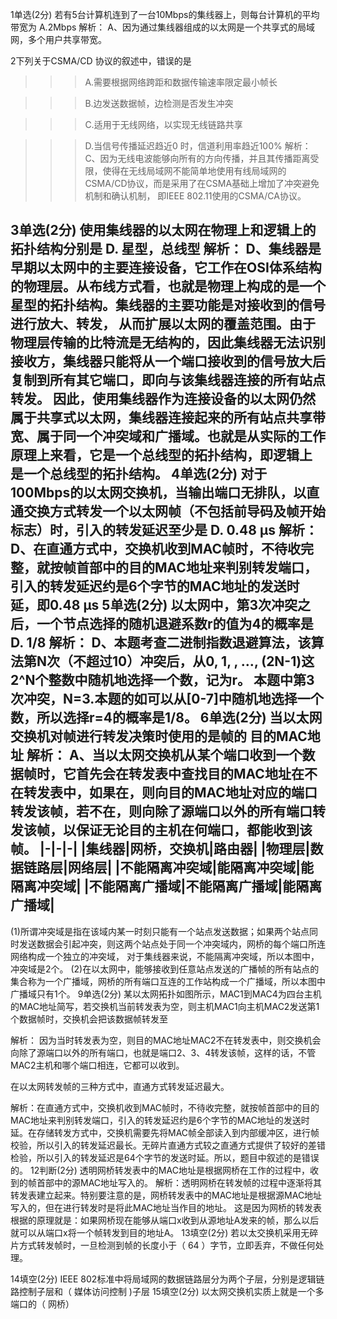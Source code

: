 1单选(2分)
若有5台计算机连到了一台10Mbps的集线器上，则每台计算机的平均带宽为
A.2Mbps 解析：  A、因为通过集线器组成的以太网是一个共享式的局域网，多个用户共享带宽。

2下列关于CSMA/CD 协议的叙述中，错误的是
>>>A.需要根据网络跨距和数据传输速率限定最小帧长

>>>B.边发送数据帧，边检测是否发生冲突

>>>C.适用于无线网络，以实现无线链路共享

>>>D.当信号传播延迟趋近0 时，信道利用率趋近100%
>>>解析：  C、因为无线电波能够向所有的方向传播，并且其传播距离受限，使得在无线局域网不能简单地使用有线局域网的CSMA/CD协议，而是采用了在CSMA基础上增加了冲突避免机制和确认机制，
>>>即IEEE 802.11使用的CSMA/CA协议。

3单选(2分)
使用集线器的以太网在物理上和逻辑上的拓扑结构分别是
D.
星型，总线型
解析：  D、集线器是早期以太网中的主要连接设备，它工作在OSI体系结构的物理层。从布线方式看，也就是物理上构成的是一个星型的拓扑结构。集线器的主要功能是对接收到的信号进行放大、转发，
从而扩展以太网的覆盖范围。由于物理层传输的比特流是无结构的，因此集线器无法识别接收方，集线器只能将从一个端口接收到的信号放大后复制到所有其它端口，即向与该集线器连接的所有站点转发。
因此，使用集线器作为连接设备的以太网仍然属于共享式以太网，集线器连接起来的所有站点共享带宽、属于同一个冲突域和广播域。也就是从实际的工作原理上来看，它是一个总线型的拓扑结构，即逻辑上
是一个总线型的拓扑结构。
4单选(2分)
对于100Mbps的以太网交换机，当输出端口无排队，以直通交换方式转发一个以太网帧（不包括前导码及帧开始标志）时，引入的转发延迟至少是
D.
0.48 μs
解析：  D、在直通方式中，交换机收到MAC帧时，不待收完整，就按帧首部中的目的MAC地址来判别转发端口，引入的转发延迟约是6个字节的MAC地址的发送时延，即​0.48 μs
5单选(2分)
以太网中，第3次冲突之后，一个节点选择的随机退避系数r的值为4的概率是
D.
1/8
解析：  D、本题考查二进制指数退避算法，该算法第N次（不超过10）冲突后，从0, 1, , …, (2N-1)这2^N个整数中随机地选择一个数，记为r。
本题中第3次冲突，N=3.本题的如可以从[0-7]中随机地选择一个数，所以选择r=4的概率是1/8。
6单选(2分)
当以太网交换机对帧进行转发决策时使用的是帧的
目的MAC地址
解析：  A、当以太网交换机从某个端口收到一个数据帧时，它首先会在转发表中查找目的MAC地址在不在转发表中，如果在，则向目的MAC地址对应的端口转发该帧，若不在，则向除了源端口以外的所有端口转发该帧，以保证无论目的主机在何端口，都能收到该帧。
|-|-|-|
|集线器|网桥，交换机|路由器|
|物理层|数据链路层|网络层|
|不能隔离冲突域|能隔离冲突域|能隔离冲突域|
|不能隔离广播域|不能隔离广播域|能隔离广播域|
----------
(1)所谓冲突域是指在该域内某一时刻只能有一个站点发送数据；如果两个站点同时发送数据会引起冲突，则这两个站点处于同一个冲突域内，网桥的每个端口所连网络构成一个独立的冲突域，
对于集线器来说，不能隔离冲突域，所以本图中，冲突域是2个。
(2)在以太网中，能够接收到任意站点发送的广播帧的所有站点的集合称为一个广播域，网桥的所有端口互连的工作站构成一个广播域，所以本图中广播域只有1个。
9单选(2分)
某以太网拓扑如图所示，MAC1到MAC4为四台主机的MAC地址简写，若交换机当前转发表为空，则主机MAC1向主机MAC2发送第1个数据帧时，交换机会把该数据帧转发至

解析：  因为当时转发表为空，则目的MAC地址MAC2不在转发表中，则交换机会向除了源端口以外的所有端口，也就是端口2、3、4转发该帧，这样的话，不管MAC2主机和哪个端口相连，它都可以收到。

在以太网转发帧的三种方式中，直通方式转发延迟最大。

解析：在直通方式中，交换机收到MAC帧时，不待收完整，就按帧首部中的目的MAC地址来判别转发端口，引入的转发延迟约是6个字节的MAC地址的发送时延。在存储转发方式中，交换机需要先将MAC帧全部读入到内部缓冲区，进行帧校验，所以引入的转发延迟最长。无碎片直通方式较之直通方式提供了较好的差错检验，所以引入的转发延迟是64个字节的发送时延。所以，题目中叙述的是错误的。
12判断(2分)
透明网桥转发表中的MAC地址是根据网桥在工作的过程中，收到的帧首部中的源MAC地址写入的。
解析：透明网桥在转发帧的过程中逐渐将其转发表建立起来。特别要注意的是，网桥转发表中的MAC地址是根据源MAC地址写入的，但在进行转发时是将此MAC地址当作目的地址。
这是因为网桥的转发表根据的原理就是：如果网桥现在能够从端口x收到从源地址A发来的帧，那么以后就可以从端口x将一个帧转发到目的地址A。
13填空(2分)
若以太交换机采用无碎片方式转发帧时，一旦检测到帧的长度小于（ 64    ）字节，立即丢弃，不做任何处理。


14填空(2分)
 IEEE 802标准中将局域网的数据链路层分为两个子层，分别是逻辑链路控制子层和（ 媒体访问控制 )子层
15填空(2分)
以太网交换机实质上就是一个多端口的（  网桥）
